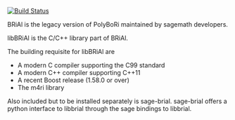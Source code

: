[![Build Status](https://travis-ci.org/BRiAl/BRiAl.svg?branch=master)](https://travis-ci.org/BRiAl/BRiAl)

BRiAl is the legacy version of PolyBoRi maintained by sagemath developers.

libBRiAl is the C/C++ library part of BRiAl.

The building requisite for libBRiAl are
* A modern C compiler supporting the C99 standard
* A modern C++ compiler supporting C++11
* A recent Boost release (1.58.0 or over)
* The m4ri library

Also included but to be installed separately is sage-brial.
sage-brial offers a python interface to libbrial through the
sage bindings to libbrial.
